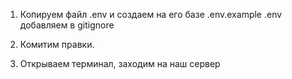 1. Копируем файл .env и создаем на его базе .env.example
   .env добавляем в gitignore

2. Комитим правки.

3. Открываем терминал, заходим на наш сервер
